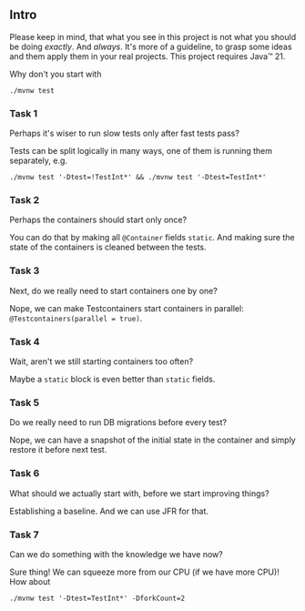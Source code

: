 ## Intro
Please keep in mind, that what you see in this project is not what you should be doing _exactly_. And _always_.
It's more of a guideline, to grasp some ideas and them apply them in your real projects.
This project requires Java™ 21.

Why don't you start with 

    ./mvnw test

### Task 1
Perhaps it's wiser to run slow tests only after fast tests pass?

Tests can be split logically in many ways, one of them is running them separately, e.g.

    ./mvnw test '-Dtest=!TestInt*' && ./mvnw test '-Dtest=TestInt*'

### Task 2
Perhaps the containers should start only once?

You can do that by making all `@Container` fields `static`. And making sure the state of the containers is cleaned between the tests.

### Task 3
Next, do we really need to start containers one by one?

Nope, we can make Testcontainers start containers in parallel: `@Testcontainers(parallel = true)`.

### Task 4
Wait, aren't we still starting containers too often?

Maybe a `static` block is even better than `static` fields.

### Task 5
Do we really need to run DB migrations before every test?

Nope, we can have a snapshot of the initial state in the container and simply restore it before next test.

### Task 6
What should we actually start with, before we start improving things?

Establishing a baseline. And we can use JFR for that.

### Task 7
Can we do something with the knowledge we have now?

Sure thing! We can squeeze more from our CPU (if we have more CPU)! How about

    ./mvnw test '-Dtest=TestInt*' -DforkCount=2

